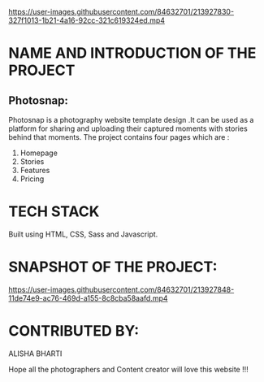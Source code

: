 

https://user-images.githubusercontent.com/84632701/213927830-327f1013-1b21-4a16-92cc-321c619324ed.mp4

# NAME AND INTRODUCTION OF THE PROJECT
## Photosnap:
 Photosnap is a photography website template design .It can be used as a platform for sharing and uploading their captured moments with stories behind that moments.
 The project contains four pages which are :
1. Homepage
2. Stories
3. Features
4. Pricing

# TECH STACK 
Built using HTML, CSS, Sass and Javascript.

# SNAPSHOT OF THE PROJECT:
https://user-images.githubusercontent.com/84632701/213927848-11de74e9-ac76-469d-a155-8c8cba58aafd.mp4

# CONTRIBUTED BY:
ALISHA BHARTI 

Hope all the photographers and Content creator will love this website !!!

